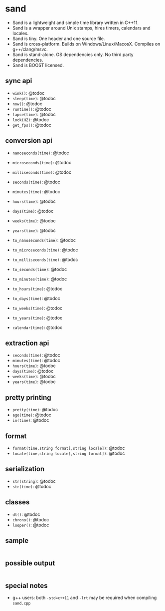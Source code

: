 sand
====

- Sand is a lightweight and simple time library written in C++11.
- Sand is a wrapper around Unix stamps, hires timers, calendars and locales.
- Sand is tiny. One header and one source file.
- Sand is cross-platform. Builds on Windows/Linux/MacosX. Compiles on g++/clang/msvc.
- Sand is stand-alone. OS dependencies only. No third party dependencies.
- Sand is BOOST licensed.

sync api
--------
- `wink()`: @todoc
- `sleep(time)`: @todoc
- `now()`: @todoc
- `runtime()`: @todoc
- `lapse(time)`: @todoc
- `lock(HZ)`: @todoc
- `get_fps()`: @todoc

conversion api
--------------
- `nanoseconds(time)`: @todoc
- `microseconds(time)`: @todoc
- `milliseconds(time)`: @todoc
- `seconds(time)`: @todoc
- `minutes(time)`: @todoc
- `hours(time)`: @todoc
- `days(time)`: @todoc
- `weeks(time)`: @todoc
- `years(time)`: @todoc

- `to_nanoseconds(time)`: @todoc
- `to_microseconds(time)`: @todoc
- `to_milliseconds(time)`: @todoc
- `to_seconds(time)`: @todoc
- `to_minutes(time)`: @todoc
- `to_hours(time)`: @todoc
- `to_days(time)`: @todoc
- `to_weeks(time)`: @todoc
- `to_years(time)`: @todoc

- `calendar(time)`: @todoc

extraction api
--------------
- `seconds(time)`: @todoc
- `minutes(time)`: @todoc
- `hours(time)`: @todoc
- `days(time)`: @todoc
- `weeks(time)`: @todoc
- `years(time)`: @todoc

pretty printing
---------------
- `pretty(time)`: @todoc
- `ago(time)`: @todoc
- `in(time)`: @todoc

format
------
- `format(time,string format[,string locale])`: @todoc
- `locale(time,string locale[,string format])`: @todoc

serialization
-------------
- `str(string)`: @todoc
- `str(time)`: @todoc

classes
-------
- `dt()`: @todoc
- `chrono()`: @todoc
- `looper()`: @todoc

sample
------
```c++
```

possible output
---------------
```
```

special notes
-------------
- g++ users: both `-std=c++11` and `-lrt` may be required when compiling `sand.cpp`
